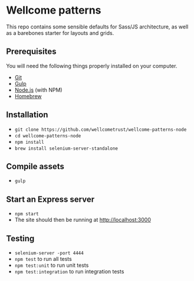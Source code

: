 # Wellcome patterns
This repo contains some sensible defaults for Sass/JS architecture, as well as a barebones starter for layouts and grids.

## Prerequisites
You will need the following things properly installed on your computer.
* [Git](http://git-scm.com/)
* [Gulp](http://gulpjs.com/)
* [Node.js](http://nodejs.org/) (with NPM)
* [Homebrew](http://brew.sh/_)

## Installation
* `git clone https://github.com/wellcometrust/wellcome-patterns-node`
* `cd wellcome-patterns-node`
* `npm install`
* `brew install selenium-server-standalone`

## Compile assets
* `gulp`

## Start an Express server
* `npm start`
* The site should then be running at [http://localhost:3000](http://localhost:3000)

## Testing
* `selenium-server -port 4444`
* `npm test` to run all tests
* `npm test:unit` to run unit tests
* `npm test:integration` to run integration tests
